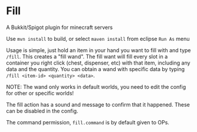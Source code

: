 # Fill
A Bukkit/Spigot plugin for minecraft servers

Use `mvn install` to build, or select `maven install` from eclipse `Run As` menu

Usage is simple, just hold an item in your hand you want to fill with and type `/fill`. This creates a "fill wand".
The fill want will fill every slot in a container you right click (chest, dispenser, etc) with that item, including any
data and the quantity. You can obtain a wand with specific data by typing `/fill <item-id> <quantity> <data>`. 

NOTE: The wand only works in default worlds, you need to edit the config for other or specific worlds!

The fill action has a sound and message to confirm that it happened. These can be disabled in the config.

The command permission, `fill.command` is by default given to OPs. 
